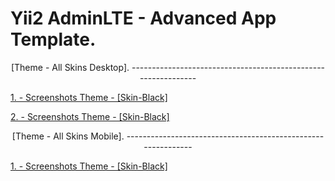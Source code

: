 Yii2 AdminLTE - Advanced App Template.
======================================

<p align= "center">[Theme - All Skins Desktop].
--------------------------------------------------------------

[1. - Screenshots Theme - [Skin-Black]](screenshots-skin-black-desktop.md)

[2. - Screenshots Theme - [Skin-Black]](screenshots-skin-black-light-desktop.md)

<p align= "center">[Theme - All Skins Mobile].
-------------------------------------------------------------

[1. - Screenshots Theme - [Skin-Black]](screenshots-skin-black-mobile.md)